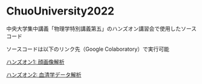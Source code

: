 # ChuoUniversity2022

中央大学集中講義「物理学特別講義第五」のハンズオン講習会で使用したソースコード

ソースコードは以下のリンク先（Google Colaboratory）で実行可能

[ハンズオン1: 顔画像解析](https://colab.research.google.com/github/kokitsuyuzaki/ChuoUniversity2022/blob/master/faceimages.ipynb)

[ハンズオン2: 血清学データ解析](https://colab.research.google.com/github/kokitsuyuzaki/ChuoUniversity2022/blob/master/serology.ipynb)

